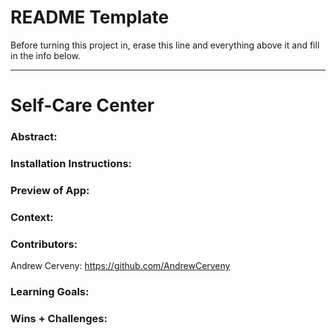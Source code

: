 # README Template  
Before turning this project in, erase this line and everything above it and fill in the info below.  
______________________________________________________  

# Self-Care Center

### Abstract:
[//]: <> (Briefly describe what you built and its features. What problem is the app solving? How does this application solve that problem?)


### Installation Instructions:
[//]: <> (What steps does a person have to take to get your app cloned down and running?)



### Preview of App:
[//]: <> (Provide ONE gif or screenshot of your application - choose the "coolest" piece of functionality to show off.)


### Context:
[//]: <> (Give some context for the project here. How long did you have to work on it? How far into the Turing program are you?)


### Contributors:
[//]: <> (Who worked on this application? Link to their GitHubs.)
Andrew Cerveny: https://github.com/AndrewCerveny
### Learning Goals:
[//]: <> (What were the learning goals of this project? What tech did you work with?)

### Wins + Challenges:
[//]: <> (What are 2-3 wins you have from this project? What were some challenges you faced - and how did you get over them?)
